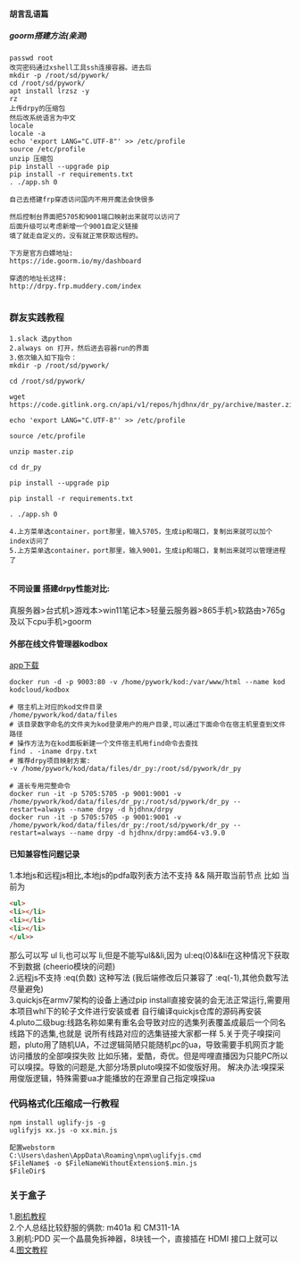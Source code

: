 #### 胡言乱语篇
##### goorm搭建方法(亲测)
```shell
passwd root
改完密码通过xshell工具ssh连接容器。进去后
mkdir -p /root/sd/pywork/
cd /root/sd/pywork/
apt install lrzsz -y
rz
上传drpy的压缩包
然后改系统语言为中文
locale
locale -a
echo 'export LANG="C.UTF-8"' >> /etc/profile
source /etc/profile
unzip 压缩包
pip install --upgrade pip
pip install -r requirements.txt
. ./app.sh 0

自己去搭建frp穿透访问国内不用开魔法会快很多

然后控制台界面把5705和9001端口映射出来就可以访问了
后面升级可以考虑新增一个9001自定义链接
填了就走自定义的，没有就正常获取远程的。

下方是官方白嫖地址:
https://ide.goorm.io/my/dashboard

穿透的地址长这样:
http://drpy.frp.muddery.com/index


```
### 群友实践教程
```shell
1.slack 选python
2.always on 打开，然后进去容器run的界面
3.依次输入如下指令：
mkdir -p /root/sd/pywork/

cd /root/sd/pywork/

wget https://code.gitlink.org.cn/api/v1/repos/hjdhnx/dr_py/archive/master.zip

echo 'export LANG="C.UTF-8"' >> /etc/profile

source /etc/profile

unzip master.zip

cd dr_py

pip install --upgrade pip

pip install -r requirements.txt

. ./app.sh 0

4.上方菜单选container，port那里，输入5705，生成ip和端口，复制出来就可以加个index访问了
5.上方菜单选container，port那里，输入9001，生成ip和端口，复制出来就可以管理进程了


```

#### 不同设置 搭建drpy性能对比:
真服务器>台式机>游戏本>win11笔记本>轻量云服务器>865手机>软路由>765g及以下cpu手机>goorm

#### 外部在线文件管理器kodbox
[app下载](http://kodcloud.com/download/)
```shell
docker run -d -p 9003:80 -v /home/pywork/kod:/var/www/html --name kod kodcloud/kodbox

# 宿主机上对应的kod文件目录
/home/pywork/kod/data/files
# 该目录数字命名的文件夹为kod登录用户的用户目录,可以通过下面命令在宿主机里查到文件路径
# 操作方法为在kod面板新建一个文件宿主机用find命令去查找
find . -iname drpy.txt
# 推荐drpy项目映射方案:
-v /home/pywork/kod/data/files/dr_py:/root/sd/pywork/dr_py

# 道长专用完整命令
docker run -it -p 5705:5705 -p 9001:9001 -v /home/pywork/kod/data/files/dr_py:/root/sd/pywork/dr_py --restart=always --name drpy -d hjdhnx/drpy
docker run -it -p 5705:5705 -p 9001:9001 -v /home/pywork/kod/data/files/dr_py:/root/sd/pywork/dr_py --restart=always --name drpy -d hjdhnx/drpy:amd64-v3.9.0
```

#### 已知兼容性问题记录
1.本地js和远程js相比,本地js的pdfa取列表方法不支持 && 隔开取当前节点
比如 当前为 
```html
<ul>
<li></li>
<li></li>
<li></li>
</ul>>
```
那么可以写 ul li,也可以写 li,但是不能写ul&&li,因为 ul:eq(0)&&li在这种情况下获取不到数据 (cheerio模块的问题)    
2.远程js不支持 :eq(负数) 这种写法 (我后端修改后只兼容了 :eq(-1),其他负数写法尽量避免)  
3.quickjs在armv7架构的设备上通过pip install直接安装的会无法正常运行,需要用本项目whl下的轮子文件进行安装或者
自行编译quickjs仓库的源码再安装  
4.pluto二级bug:线路名称如果有重名会导致对应的选集列表覆盖成最后一个同名线路下的选集,也就是
说所有线路对应的选集链接大家都一样
5.关于壳子嗅探问题，pluto用了随机UA，不过逻辑简陋只能随机pc的ua，导致需要手机网页才能访问播放的全部嗅探失败
比如乐猪，爱酷，奇优。但是哔哩直播因为只能PC所以可以嗅探。导致的问题是,大部分场景pluto嗅探不如俊版好用。
解决办法:嗅探采用俊版逻辑，特殊需要ua才能播放的在源里自己指定嗅探ua

### 代码格式化压缩成一行教程
```text
npm install uglify-js -g
uglifyjs xx.js -o xx.min.js

配置webstorm
C:\Users\dashen\AppData\Roaming\npm\uglifyjs.cmd
$FileName$ -o $FileNameWithoutExtension$.min.js
$FileDir$
```

### 关于盒子
1.[刷机教程](https://baijiahao.baidu.com/s?id=1743092243337429911&wfr=spider&for=pc)  
2.个人总结比较舒服的俩款: m401a 和 CM311-1A  
3.刷机:PDD 买一个晶晨免拆神器，8块钱一个，直接插在 HDMI 接口上就可以  
4.[图文教程](https://www.znds.com/tv-1222002-1-1.html)